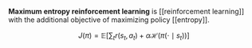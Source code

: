 **Maximum entropy reinforcement learning** is [[reinforcement learning]] with the additional objective of maximizing policy [[entropy]].

$$
J(\pi) = \mathbb{E}\left[ \sum_t r(s_t, a_t) + \alpha \mathcal{H}\left( \pi(\cdot \mid s_t) \right) \right]
$$